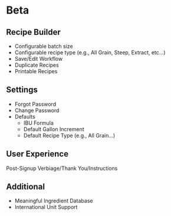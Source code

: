 Beta
====

Recipe Builder
--------------
* Configurable batch size
* Configurable recipe type (e.g., All Grain, Steep, Extract, etc...)
* Save/Edit Workflow
* Duplicate Recipes
* Printable Recipes

Settings
--------
* Forgot Password
* Change Password
* Defaults
    - IBU Formula
    - Default Gallon Increment
    - Default Recipe Type (e.g., All Grain...)

User Experience
---------------
Post-Signup Verbiage/Thank You/Instructions

Additional
----------
* Meaningful Ingredient Database
* International Unit Support
